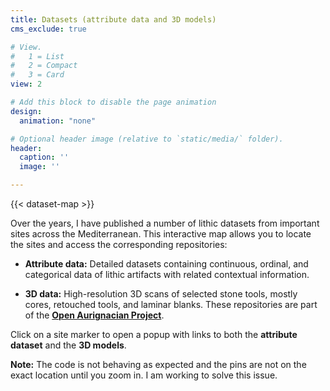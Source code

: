 ```yaml
---
title: Datasets (attribute data and 3D models)
cms_exclude: true

# View.
#   1 = List
#   2 = Compact
#   3 = Card
view: 2

# Add this block to disable the page animation
design:
  animation: "none"

# Optional header image (relative to `static/media/` folder).
header:
  caption: ''
  image: ''

---
```


{{< dataset-map >}}


Over the years, I have published a number of lithic datasets from important sites across the Mediterranean. This interactive map allows you to locate the sites and access the corresponding repositories:

- **Attribute data:** Detailed datasets containing continuous, ordinal, and categorical data of lithic artifacts with related contextual information.

- **3D data:** High-resolution 3D scans of selected stone tools, mostly cores, retouched tools, and laminar blanks. These repositories are part of the **[Open Aurignacian Project](https://www.armandofalcucci.com/project/open_aurignacian/)**.

Click on a site marker to open a popup with links to both the **attribute dataset** and the **3D models**.  

**Note:** The code is not behaving as expected and the pins are not on the exact location until you zoom in. I am working to solve this issue.

